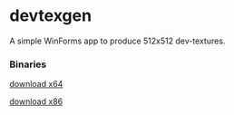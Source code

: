 # devtexgen
A simple WinForms app to produce 512x512 dev-textures.

### Binaries
[download x64](https://github.com/jonasfx21/devtexgen/releases/download/1.0.0.0/DevtexGen_x64.exe)

[download x86](https://github.com/jonasfx21/devtexgen/releases/download/1.0.0.0/DevtexGen_x86.exe)
